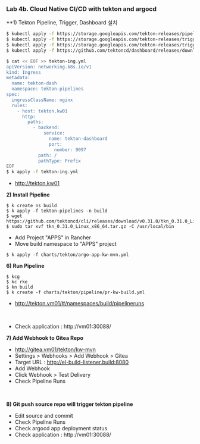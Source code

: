 ### Lab 4b. Cloud Native CI/CD with tekton and argocd

**1) Tekton Pipeline, Trigger, Dashboard 설치

~~~bash
$ kubectl apply -f https://storage.googleapis.com/tekton-releases/pipeline/previous/v0.48.0/release.yaml
$ kubectl apply -f https://storage.googleapis.com/tekton-releases/triggers/previous/v0.24.0/release.yaml 
$ kubectl apply -f https://storage.googleapis.com/tekton-releases/triggers/previous/v0.24.0/interceptors.yaml
$ kubectl apply -f https://github.com/tektoncd/dashboard/releases/download/v0.35.0/release-full.yaml

$ cat << EOF >> tekton-ing.yml
apiVersion: networking.k8s.io/v1
kind: Ingress
metadata:
  name: tekton-dash
  namespace: tekton-pipelines
spec:
  ingressClassName: nginx
  rules:
    - host: tekton.kw01
      http:
        paths:
          - backend:
              service:
                name: tekton-dashboard
                port:
                  number: 9097
            path: /
            pathType: Prefix
EOF
$ k apply -f tekton-ing.yml
~~~

- http://tekton.kw01

**2) Install Pipeline**

~~~
$ k create ns build
$ k apply -f tekton-pipelines -n build
$ wget https://github.com/tektoncd/cli/releases/download/v0.31.0/tkn_0.31.0_Linux_x86_64.tar.gz
$ sudo tar xvf tkn_0.31.0_Linux_x86_64.tar.gz -C /usr/local/bin
~~~

- Add Project "APPS" in Rancher
- Move build namespace to "APPS" project

~~~
$ k apply -f charts/tekton/argo-app-kw-mvn.yml
~~~

**6) Run Pipeline**
~~~
$ kcg
$ kc rke
$ kn build
$ k create -f charts/tekton/pipeline/pr-kw-build.yml
~~~

- http://tekton.vm01/#/namespaces/build/pipelineruns

&nbsp;

- Check application : http://vm01:30088/ 
  
**7) Add Webhook to Gitea Repo**
- http://gitea.vm01/tekton/kw-mvn
- Settings > Webhooks > Add Webhook > Gitea
- Target URL : http://el-build-listener.build:8080
- Add Webhook
- Click Webhook > Test Delivery
- Check Pipeline Runs

&nbsp;

**8) Git push source repo will trigger tekton pipeline**
- Edit source and commit
- Check Pipeline Runs
- Check argocd app deployment status
- Check application : http://vm01:30088/ 

&nbsp;

